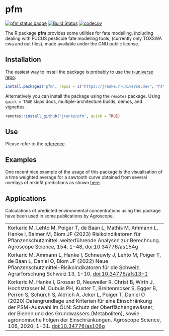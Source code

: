 # pfm

[![pfm status badge](https://jranke.r-universe.dev/badges/pfm)](https://jranke.r-universe.dev/ui/#package:pfm)
[![Build Status](https://app.travis-ci.com/jranke/pfm.svg?token=Sq9VuYWyRz2FbBLxu6DK&branch=main)](https://app.travis-ci.com/jranke/pfm)
[![codecov](https://codecov.io/github/jranke/pfm/branch/main/graphs/badge.svg)](https://codecov.io/github/jranke/pfm) 

The R package **pfm** provides some utilities for fate modelling, including
dealing with FOCUS pesticide fate modelling tools, (currently only TOXSWA cwa
and out files), made available under the GNU public license.

## Installation

The easiest way to install the package is probably to use the 
[r-universe repo](https://jranke.r-universe.dev/pfm):

```r
install.packages("pfm", repos = c("https://jranke.r-universe.dev", "https://cran.r-project.org"))
```

Alternatively you can install the package 
using the `remotes` package.  Using `quick = TRUE` skips docs,
multiple-architecture builds, demos, and vignettes.

```r
remotes::install_github("jranke/pfm", quick = TRUE)
```

## Use

Please refer to the [reference](http://pkgdown.jrwb.de/pfm/reference/index.html).

## Examples

One recent nice example of the usage of this package is the visualisation
of a time weighted average for a sawtooth curve obtained from several overlays
of mkinfit predictions as shown [here](http://pkgdown.jrwb.de/pfm/reference/plot.one_box.html).

## Applications

Calculations of predicted environmental concentrations using this package have been used in some
publications by Agroscope.

<table>

  <tr><td>Korkaric M, Lehto M, Poiger T, de Baan L, Mathis M, Ammann L, Hanke I, Balmer M, Blom JF (2023)
  Risikoindikatoren für Pflanzenschutzmittel: weiterführende Analysen zur Berechnung.
  Agroscope Science, 154, 1-48, 
  <a href='https://doi.org/10.34776/as154g'>doi:10.34776/as154g</a>
  </td></tr>

  <tr><td>Korkaric M, Ammann L, Hanke I, Schneuwly J, Lehto M, Poiger T, de Baan L, Daniel O, Blom JF (2022)
  Neue Pflanzenschutzmittel-Risikoindikatoren für die Schweiz.
  Agrarforschung Schweiz 13, 1-10, 
  <a href='https://doi.org/10.34776/afs13-1'>doi:10.34776/afs13-1</a>
  </td></tr>

  <tr><td>Korkaric M, Hanke I, Grossar D, Neuweiler R, Christ B, Wirth J, Hochstrasser M, Dubuis PH, Kuster T, Breitenmoser S, Egger B, Perren S, Schürch S, Aldrich A, Jeker L, Poiger T, Daniel O (2020) Datengrundlage und Kriterien für eine Einschränkung der PSM-Auswahl im ÖLN: Schutz der Oberflächengewässer, der Bienen und des Grundwassers (Metaboliten), sowie agronomische Folgen der Einschränkungen.
  Agroscope Science, 106, 2020, 1-31.
  <a href='https://doi.org/10.34776/as106g'>doi:10.34776/as106g</a>
  </td></tr>

</table>

